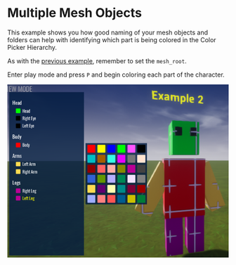 # Multiple Mesh Objects

This example shows you how good naming of your mesh objects and folders can help with identifying which part is being colored in the Color Picker Hierarchy.

As with the [previous example](/examples/example1), remember to set the `mesh_root`.

Enter play mode and press `P` and begin coloring each part of the character.

![](../images/example_2.png)
